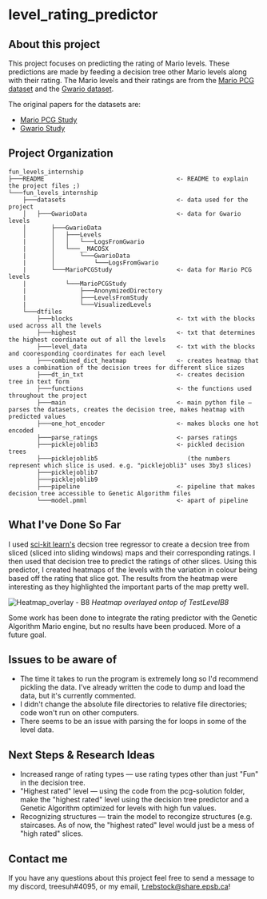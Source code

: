 # level_rating_predictor
## About this project
This project focuses on predicting the rating of Mario levels. These predictions are made by feeding a decision tree other Mario levels along with their rating. The Mario levels and their ratings are from the [Mario PCG dataset](http://guzdial.com/datasets/MarioPCGStudy.zip) and the [Gwario dataset](http://guzdial.com/datasets/GwarioData.zip).

The original papers for the datasets are:
- [Mario PCG Study](https://www.aaai.org/ocs/index.php/AIIDE/AIIDE16/paper/download/14008/13593)
- [Gwario Study](https://dl.acm.org/doi/pdf/10.1145/3102071.3102077)

## Project Organization
```
fun_levels_internship
├───README                                     <- README to explain the project files ;)
└───fun_levels_internship                      
    ├───datasets                               <- data used for the project
    │   ├───GwarioData                         <- data for Gwario levels
    │       ├───GwarioData                      
    │       │   ├───Levels
    |       │   │   └───LogsFromGwario
    |       │   └───__MACOSX
    |       │       └───GwarioData
    |       │           └───LogsFromGwario
    |       └───MarioPCGStudy                  <- data for Mario PCG levels
    |           └───MarioPCGStudy
    |               ├───AnonymizedDirectory
    |               ├───LevelsFromStudy
    |               └───VisualizedLevels
    └───dtfiles
        ├───blocks                             <- txt with the blocks used across all the levels
        ├───highest                            <- txt that determines the highest coordinate out of all the levels
        ├───level_data                         <- txt with the blocks and cooresponding coordinates for each level
        ├───combined_dict_heatmap              <- creates heatmap that uses a combination of the decision trees for different slice sizes                
        ├───dt_in_txt                          <- creates decision tree in text form
        ├───functions                          <- the functions used throughout the project
        ├───main                               <- main python file — parses the datasets, creates the decision tree, makes heatmap with predicted values
        ├───one_hot_encoder                    <- makes blocks one hot encoded
        ├───parse_ratings                      <- parses ratings
        ├───picklejoblib3                      <- pickled decision trees 
        ├───picklejoblib5                         (the numbers represent which slice is used. e.g. "picklejobli3" uses 3by3 slices)
        ├───picklejoblib7
        ├───picklejoblib9
        ├───pipeline                           <- pipeline that makes decision tree accessible to Genetic Algorithm files
        └───model.pmml                         <- apart of pipeline 
```
       
## What I've Done So Far
I used [sci-kit learn's](https://scikit-learn.org/stable/) decsion tree regressor to create a decsion tree from sliced (sliced into sliding windows) maps and their corresponding ratings. I then used that decision tree to predict the ratings of other slices. Using this predictor, I created heatmaps of the levels with the variation in colour being based off the rating that slice got. The results from the heatmap were interesting as they highlighted the important parts of the map pretty well.

![Heatmap_overlay - B8](https://user-images.githubusercontent.com/88847148/129467060-1bfee112-4025-49b5-8d2e-3a091ffefc6c.png)
*Heatmap overlayed ontop of TestLevelB8*

Some work has been done to integrate the rating predictor with the Genetic Algorithm Mario engine, but no results have been produced. More of a future goal.

## Issues to be aware of
- The time it takes to run the program is extremely long so I'd recommend pickling the data. I've already written the code to dump and load the data, but it's currently commented. 
- I didn't change the absolute file directories to relative file directories; code won't run on other computers.
- There seems to be an issue with parsing the for loops in some of the level data. 

## Next Steps & Research Ideas
- Increased range of rating types — use rating types other than just "Fun" in the decision tree. 
- "Highest rated" level — using the code from the pcg-solution folder, make the "highest rated" level using the decision tree predictor and a Genetic Algorithm optimized for levels with high fun values.
- Recognizing structures —  train the model to recongize structures (e.g. staircases. As of now, the "highest rated" level would just be a mess of "high rated" slices.

## Contact me
If you have any questions about this project feel free to send a message to my discord, treesuh#4095, or my email, t.rebstock@share.epsb.ca! 
